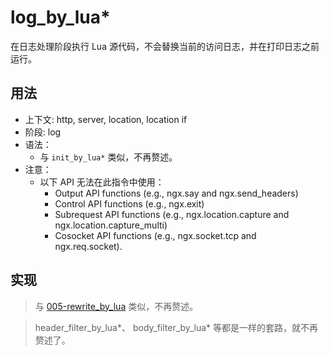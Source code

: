 # log_by_lua*

在日志处理阶段执行 Lua 源代码，不会替换当前的访问日志，并在打印日志之前运行。

## 用法

- 上下文: http, server, location, location if
- 阶段: log
- 语法：
    - 与 `init_by_lua*` 类似，不再赘述。
- 注意：
  - 以下 API 无法在此指令中使用：
    - Output API functions (e.g., ngx.say and ngx.send_headers)
    - Control API functions (e.g., ngx.exit)
    - Subrequest API functions (e.g., ngx.location.capture and ngx.location.capture_multi)
    - Cosocket API functions (e.g., ngx.socket.tcp and ngx.req.socket).

## 实现

> 与 [005-rewrite_by_lua](005-rewrite_by_lua.md) 类似，不再赘述。

> header_filter_by_lua*、 body_filter_by_lua* 等都是一样的套路，就不再赘述了。

